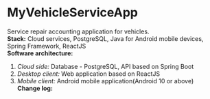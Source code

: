 # MyVehicleServiceApp
Service repair accounting application for vehicles.<br>
<b>Stack:</b> Cloud services, PostgreSQL, Java for Android mobile devices, Spring Framework, ReactJS<br>
<b>Software architecture:</b>
1. <i>Cloud side:</i> Database - PostgreSQL, API based on Spring Boot
2. <i>Desktop client:</i> Web application based on ReactJS
3. <i>Mobile client:</i> Android mobile application(Android 10 or above)<br>
<b>Change log:</b>
